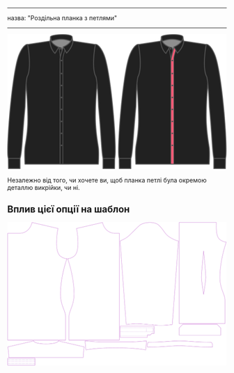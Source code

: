 - - -
назва: "Роздільна планка з петлями"
- - -

![Окрема планка для петель](seperatebuttonholeplacket.svg)

Незалежно від того, чи хочете ви, щоб планка петлі була окремою деталлю викрійки, чи ні.

## Вплив цієї опції на шаблон

![На цьому зображенні показано вплив цієї опції шляхом накладання декількох варіантів, які мають різне значення для цієї опції](simon_seperatebuttonholeplacket_sample.svg "Вплив цієї опції на шаблон")
